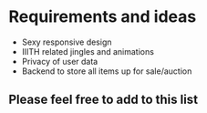 <h1>Requirements and ideas</h1>
<ul>
  <li>Sexy responsive design</li>
  <li>IIITH related jingles and animations</li>
  <li>Privacy of user data</li>
  <li>Backend to store all items up for sale/auction</li>
</ul>

<h2>Please feel free to add to this list</h2>

